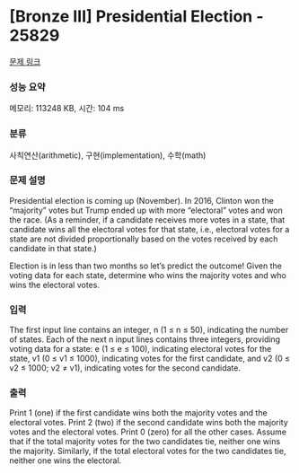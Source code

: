 # [Bronze III] Presidential Election - 25829 

[문제 링크](https://www.acmicpc.net/problem/25829) 

### 성능 요약

메모리: 113248 KB, 시간: 104 ms

### 분류

사칙연산(arithmetic), 구현(implementation), 수학(math)

### 문제 설명

<p>Presidential election is coming up (November). In 2016, Clinton won the “majority” votes but Trump ended up with more “electoral” votes and won the race. (As a reminder, if a candidate receives more votes in a state, that candidate wins all the electoral votes for that state, i.e., electoral votes for a state are not divided proportionally based on the votes received by each candidate in that state.)</p>

<p>Election is in less than two months so let’s predict the outcome! Given the voting data for each state, determine who wins the majority votes and who wins the electoral votes.</p>

### 입력 

 <p>The first input line contains an integer, n (1 ≤ n ≤ 50), indicating the number of states. Each of the next n input lines contains three integers, providing voting data for a state: e (1 ≤ e ≤ 100), indicating electoral votes for the state, v1 (0 ≤ v1 ≤ 1000), indicating votes for the first candidate, and v2 (0 ≤ v2 ≤ 1000; v2 ≠ v1), indicating votes for the second candidate.</p>

### 출력 

 <p>Print 1 (one) if the first candidate wins both the majority votes and the electoral votes. Print 2 (two) if the second candidate wins both the majority votes and the electoral votes. Print 0 (zero) for all the other cases. Assume that if the total majority votes for the two candidates tie, neither one wins the majority. Similarly, if the total electoral votes for the two candidates tie, neither one wins the electoral.</p>

